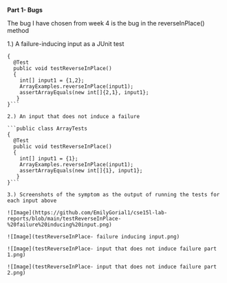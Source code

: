 **Part 1- Bugs**

The bug I have chosen from week 4 is the bug in the reverseInPlace() method

1.) A failure-inducing input as a JUnit test

```public class ArrayTests 
{
  @Test
  public void testReverseInPlace()
  {
    int[] input1 = {1,2};
    ArrayExamples.reverseInPlace(input1);
    assertArrayEquals(new int[]{2,1}, input1};
   }
}```

2.) An input that does not induce a failure

```public class ArrayTests 
{
  @Test
  public void testReverseInPlace()
  {
    int[] input1 = {1};
    ArrayExamples.reverseInPlace(input1);
    assertArrayEquals(new int[]{1}, input1};
   }
}```

3.) Screenshots of the symptom as the output of running the tests for each input above

![Image](https://github.com/EmilyGorial1/cse15l-lab-reports/blob/main/testReverseInPlace-%20failure%20inducing%20input.png)

![Image](testReverseInPlace- failure inducing input.png)

![Image](testReverseInPlace- input that does not induce failure part 1.png)

![Image](testReverseInPlace- input that does not induce failure part 2.png)



